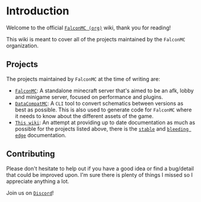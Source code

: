 # Introduction

Welcome to the official [`FalconMC (org)`](https://github.com/FalconMC-Dev) wiki, thank you for reading!

This wiki is meant to cover all of the projects maintained by the `FalconMC` organization.
## Projects
The projects maintained by `FalconMC` at the time of writing are:
- [`FalconMC`](https://github.com/FalconMC-Dev/FalconMC):
    A standalone minecraft server that's aimed to be an afk, lobby and minigame server,
    focused on performance and plugins.
- [`DataCompatMC`](https://github.com/FalconMC-Dev/DataCompatMC):
    A `CLI` tool to convert schematics between versions as best as possible.
    This is also used to generate code for `FalconMC` where it needs to know
    about the different assets of the game.
- [`This wiki`](https://github.com/FalconMC-Dev/docs):
    An attempt at providing up to date documentation as much as possible
    for the projects listed above, there is the
    [`stable`](https://wiki.falconmc.org/) and [`bleeding edge`](https://wiki.falconmc.org/dev/) documentation.

## Contributing
Please don't hesitate to help out if you have a good idea
or find a bug/detail that could be improved upon. I'm sure there is
plenty of things I missed so I appreciate anything a lot.

Join us on [`Discord`](https://discord.gg/HC82fwYXW5)!

